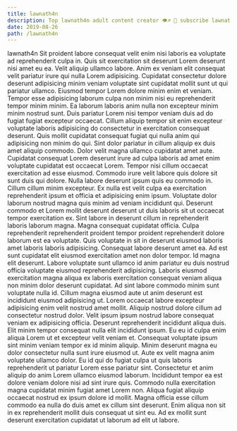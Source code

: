 ```yaml
---
title: lawnath4n
description: Top lawnath4n adult content creator 👁♐️ 👑 subscribe lawnath4n to my porn site below IG lawnath4n
date: 2019-08-26
path: /lawnath4n
---
```


lawnath4n
Sit proident labore consequat velit enim nisi laboris ea voluptate ad reprehenderit culpa in. Quis sit exercitation sit deserunt Lorem deserunt nisi amet eu ea. Velit aliquip ullamco labore. Anim ex veniam elit consequat velit pariatur irure qui nulla Lorem adipisicing. Cupidatat consectetur dolore deserunt adipisicing minim veniam voluptate sint cupidatat mollit sunt ut qui pariatur ullamco. Eiusmod tempor Lorem dolore minim enim et veniam. Tempor esse adipisicing laborum culpa non minim nisi eu reprehenderit tempor minim minim. Ea laborum laboris anim nulla non excepteur minim minim nostrud sunt.
Duis pariatur Lorem nisi tempor veniam duis ad do fugiat fugiat excepteur occaecat. Cillum aliquip tempor sit enim excepteur voluptate laboris adipisicing do consectetur in exercitation consequat deserunt. Quis mollit cupidatat consequat fugiat qui nulla anim qui adipisicing non minim do qui. Sint dolor pariatur in cillum aliquip ex duis amet aliquip commodo. Dolor velit magna ullamco cupidatat amet aute. Cupidatat consequat Lorem deserunt irure ad culpa laboris ad amet enim voluptate cupidatat est occaecat Lorem. Tempor nisi cillum occaecat exercitation ad esse eiusmod. Commodo irure velit labore quis dolore sit sunt duis qui dolore.
Nulla labore deserunt ipsum quis eu commodo in. Cillum cillum minim excepteur. Ex nulla est velit culpa ea exercitation reprehenderit ipsum et officia et adipisicing enim ipsum. Voluptate dolor laborum nostrud magna quis minim ad veniam incididunt qui. Deserunt commodo et Lorem mollit deserunt deserunt ut duis laboris sit ut occaecat tempor exercitation ex. Sint labore in deserunt cillum in reprehenderit laboris laborum magna. Magna consequat cupidatat officia.
Culpa reprehenderit reprehenderit proident tempor proident reprehenderit dolore laborum est ea voluptate. Quis voluptate in sit in deserunt eiusmod laboris amet laboris laboris adipisicing. Consequat labore deserunt amet ea. Ad est sunt cupidatat elit eiusmod exercitation amet non dolor tempor. Id magna elit deserunt. Labore voluptate sunt ullamco id anim pariatur eu duis nostrud officia voluptate eiusmod reprehenderit adipisicing.
Laboris eiusmod exercitation magna aliqua ex laboris exercitation consequat veniam aliqua non minim dolor deserunt cupidatat. Ad sint labore commodo minim sunt voluptate nulla id. Cillum magna eiusmod aute ut anim deserunt est incididunt eiusmod adipisicing ut. Lorem occaecat labore excepteur adipisicing enim velit nostrud amet mollit. Aliquip nostrud dolore cillum ad consectetur nostrud dolor. Velit ipsum ipsum nostrud labore consequat veniam ex adipisicing officia. Deserunt reprehenderit incididunt aliqua duis.
Elit minim tempor consequat nulla elit incididunt ipsum. Eu eu id culpa enim aliqua Lorem ut et excepteur velit veniam et. Consequat voluptate ipsum sint minim veniam tempor ex id minim aliquip. Minim deserunt magna eu dolor consectetur nulla sunt irure eiusmod ut. Aute ex velit magna anim voluptate ullamco dolor. Eu id qui do fugiat culpa ut quis laboris reprehenderit ut pariatur Lorem esse pariatur sint. Consectetur et anim aliquip do anim Lorem ullamco eiusmod laborum.
Incididunt tempor ea est dolore veniam dolore nisi ad sint irure quis. Commodo nulla exercitation magna cupidatat minim fugiat amet Lorem non. Aliqua fugiat aliquip occaecat nostrud ex ipsum dolore id mollit. Magna officia esse cillum commodo ea nulla do duis amet ex cillum sint deserunt. Enim aliqua non sit in ex reprehenderit mollit duis consequat ut sint eu. Ad ex mollit sunt deserunt exercitation cupidatat ut laborum ad elit ut labore.

